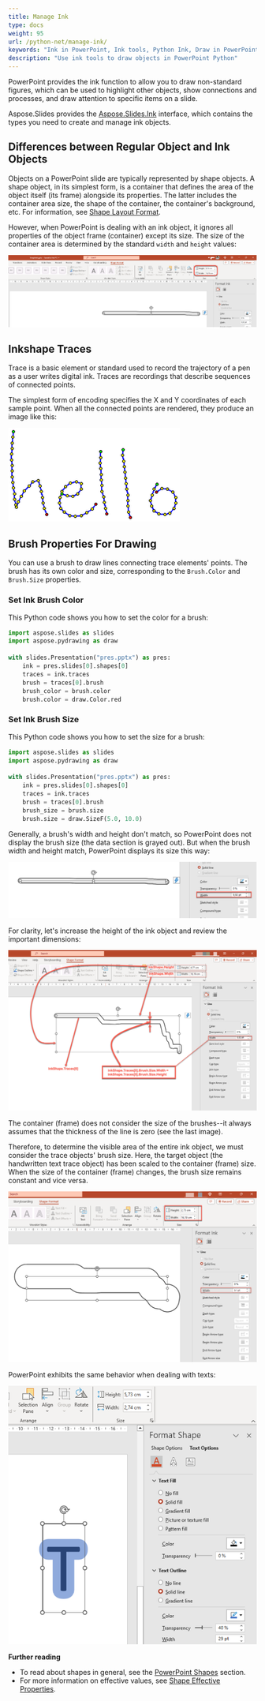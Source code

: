 ```yaml
---
title: Manage Ink
type: docs
weight: 95
url: /python-net/manage-ink/
keywords: "Ink in PowerPoint, Ink tools, Python Ink, Draw in PowerPoint, PowerPoint presentation, Python, Aspose.Slides for Python via .NET"
description: "Use ink tools to draw objects in PowerPoint Python"
---
```


PowerPoint provides the ink function to allow you to draw non-standard figures, which can be used to highlight other objects, show connections and processes, and draw attention to specific items on a slide. 

Aspose.Slides provides the [Aspose.Slides.Ink](https://reference.aspose.com/slides/python-net/aspose.slides.ink/) interface, which contains the types you need to create and manage ink objects. 

## **Differences between Regular Object and Ink Objects**

Objects on a PowerPoint slide are typically represented by shape objects. A shape object, in its simplest form, is a container that defines the area of the object itself (its frame) alongside its properties. The latter includes the container area size, the shape of the container, the container's background, etc. For information, see [Shape Layout Format](https://docs.aspose.com/slides/python-net/shape-manipulations/#access-layout-formats-for-shape).

However, when PowerPoint is dealing with an ink object, it ignores all properties of the object frame (container) except its size. The size of the container area is determined by the standard `width` and `height` values:

![ink_powerpoint1](ink_powerpoint1.png)

## **Inkshape Traces**

Trace is a basic element or standard used to record the trajectory of a pen as a user writes digital ink. Traces are recordings that describe sequences of connected points. 

The simplest form of encoding specifies the X and Y coordinates of each sample point. When all the connected points are rendered, they produce an image like this:

![ink_powerpoint2](ink_powerpoint2.png)

## Brush Properties For Drawing 

You can use a brush to draw lines connecting trace elements' points. The brush has its own color and size, corresponding to the `Brush.Color` and `Brush.Size` properties. 

### **Set Ink Brush Color**

This Python code shows you how to set the color for a brush:

```python
import aspose.slides as slides
import aspose.pydrawing as draw

with slides.Presentation("pres.pptx") as pres:
    ink = pres.slides[0].shapes[0]
    traces = ink.traces
    brush = traces[0].brush
    brush_color = brush.color
    brush.color = draw.Color.red
```

### **Set Ink Brush Size** 

This Python code shows you how to set the size for a brush:

```python
import aspose.slides as slides
import aspose.pydrawing as draw

with slides.Presentation("pres.pptx") as pres:
    ink = pres.slides[0].shapes[0]
    traces = ink.traces
    brush = traces[0].brush
    brush_size = brush.size
    brush.size = draw.SizeF(5.0, 10.0)
```

Generally, a brush's width and height don't match, so PowerPoint does not display the brush size (the data section is grayed out). But when the brush width and height match, PowerPoint displays its size this way:

![ink_powerpoint3](ink_powerpoint3.png)

For clarity, let's increase the height of the ink object and review the important dimensions: 

![ink_powerpoint4](ink_powerpoint4.png)

The container (frame) does not consider the size of the brushes--it always assumes that the thickness of the line is zero (see the last image). 

Therefore, to determine the visible area of the entire ink object, we must consider the trace objects' brush size. Here, the target object (the handwritten text trace object) has been scaled to the container (frame) size. When the size of the container (frame) changes, the brush size remains constant and vice versa. 

![ink_powerpoint5](ink_powerpoint5.png)

PowerPoint exhibits the same behavior when dealing with texts:

![ink_powerpoint6](ink_powerpoint6.png)

**Further reading**

* To read about shapes in general, see the [PowerPoint Shapes](https://docs.aspose.com/slides/python-net/powerpoint-shapes/) section. 
* For more information on effective values, see [Shape Effective Properties](https://docs.aspose.com/slides/python-net/shape-effective-properties/#get-effective-font-height-value). 

